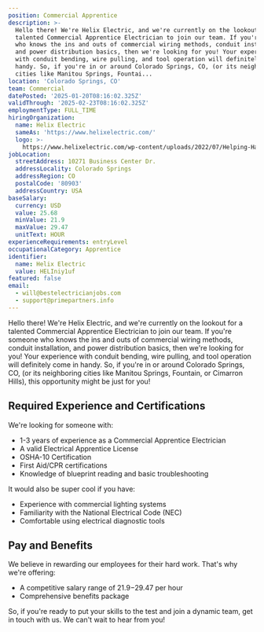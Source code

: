 ```yaml
---
position: Commercial Apprentice
description: >-
  Hello there! We're Helix Electric, and we're currently on the lookout for a
  talented Commercial Apprentice Electrician to join our team. If you're someone
  who knows the ins and outs of commercial wiring methods, conduit installation,
  and power distribution basics, then we're looking for you! Your experience
  with conduit bending, wire pulling, and tool operation will definitely come in
  handy. So, if you're in or around Colorado Springs, CO, (or its neighboring
  cities like Manitou Springs, Fountai...
location: 'Colorado Springs, CO'
team: Commercial
datePosted: '2025-01-20T08:16:02.325Z'
validThrough: '2025-02-23T08:16:02.325Z'
employmentType: FULL_TIME
hiringOrganization:
  name: Helix Electric
  sameAs: 'https://www.helixelectric.com/'
  logo: >-
    https://www.helixelectric.com/wp-content/uploads/2022/07/Helping-Hands-Logo_Blue-e1656694113799.jpg
jobLocation:
  streetAddress: 10271 Business Center Dr.
  addressLocality: Colorado Springs
  addressRegion: CO
  postalCode: '80903'
  addressCountry: USA
baseSalary:
  currency: USD
  value: 25.68
  minValue: 21.9
  maxValue: 29.47
  unitText: HOUR
experienceRequirements: entryLevel
occupationalCategory: Apprentice
identifier:
  name: Helix Electric
  value: HELIniy1uf
featured: false
email:
  - will@bestelectricianjobs.com
  - support@primepartners.info
---
```




Hello there! We're Helix Electric, and we're currently on the lookout for a talented Commercial Apprentice Electrician to join our team. If you're someone who knows the ins and outs of commercial wiring methods, conduit installation, and power distribution basics, then we're looking for you! Your experience with conduit bending, wire pulling, and tool operation will definitely come in handy. So, if you're in or around Colorado Springs, CO, (or its neighboring cities like Manitou Springs, Fountain, or Cimarron Hills), this opportunity might be just for you!

## Required Experience and Certifications
We're looking for someone with:
- 1-3 years of experience as a Commercial Apprentice Electrician
- A valid Electrical Apprentice License
- OSHA-10 Certification
- First Aid/CPR certifications
- Knowledge of blueprint reading and basic troubleshooting

It would also be super cool if you have:
- Experience with commercial lighting systems
- Familiarity with the National Electrical Code (NEC)
- Comfortable using electrical diagnostic tools

## Pay and Benefits
We believe in rewarding our employees for their hard work. That's why we're offering:
- A competitive salary range of $21.9-$29.47 per hour
- Comprehensive benefits package

So, if you're ready to put your skills to the test and join a dynamic team, get in touch with us. We can't wait to hear from you!
